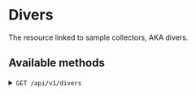 # Divers

The resource linked to sample collectors, AKA divers.

## Available methods

<details>
<summary><code>GET /api/v1/divers</code></summary>

`RESULT`
```
[
    
]
```
</details>